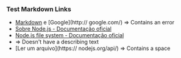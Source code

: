 ### Test Markdown Links

* [Markdown](http://ww.markdown.com/) e [Google](http:// google.com/) => Contains an error 
* [Sobre Node.js - Documentação oficial](https://nodejs.org/pt-br/about/)
* [Node.js file system - Documentação oficial](https://nodejs.org/api/fs.html)
* [](docs.npmjs.com/getting-started/publishing-npm-packages) => Doesn't have a describing text
* [Ler um arquivo](https:// nodejs.org/api/) => Contains a space 